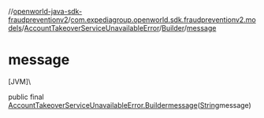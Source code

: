 //[openworld-java-sdk-fraudpreventionv2](../../../../index.md)/[com.expediagroup.openworld.sdk.fraudpreventionv2.models](../../index.md)/[AccountTakeoverServiceUnavailableError](../index.md)/[Builder](index.md)/[message](message.md)

# message

[JVM]\

public final [AccountTakeoverServiceUnavailableError.Builder](index.md)[message](message.md)([String](https://docs.oracle.com/javase/8/docs/api/java/lang/String.html)message)
